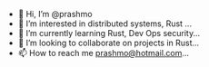 - 👋 Hi, I’m @prashmo
- 👀 I’m interested in distributed systems, Rust ...
- 🌱 I’m currently learning Rust, Dev Ops security...
- 💞️ I’m looking to collaborate on projects in Rust...
- 📫 How to reach me prashmo@hotmail.com...

<!---
prashmo/prashmo is a ✨ special ✨ repository because its `README.md` (this file) appears on your GitHub profile.
You can click the Preview link to take a look at your changes.
--->
